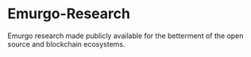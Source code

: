 # Emurgo-Research
Emurgo research made publicly available for the betterment of the open source and blockchain ecosystems.
